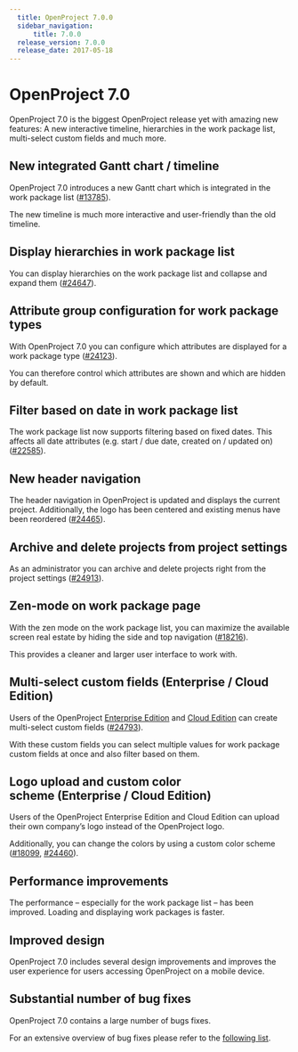 ```yaml
---
  title: OpenProject 7.0.0
  sidebar_navigation:
      title: 7.0.0
  release_version: 7.0.0
  release_date: 2017-05-18
---
```



# OpenProject 7.0

OpenProject 7.0 is the biggest OpenProject release yet with amazing new
features: A new interactive timeline, hierarchies in the work package
list, multi-select custom fields and much more.

## New integrated Gantt chart / timeline

OpenProject 7.0 introduces a new Gantt chart which is integrated in the
work package list
([\#13785](https://community.openproject.com/projects/openproject/work_packages/13785/activity)).

The new timeline is much more interactive and user-friendly than the old
timeline.



## Display hierarchies in work package list

You can display hierarchies on the work package list and collapse and
expand them
([\#24647](https://community.openproject.com/projects/openproject/work_packages/24647/activity)).



## Attribute group configuration for work package types

With OpenProject 7.0 you can configure which attributes
are displayed for a work package type
([\#24123](https://community.openproject.com/projects/openproject/work_packages/24123/activity)).

You can therefore control which attributes are shown and which are
hidden by default.



## Filter based on date in work package list

The work package list now supports filtering based on fixed dates. This
affects all date attributes (e.g. start / due date, created on / updated
on)
([\#22585](https://community.openproject.com/projects/telekom/work_packages/22585/activity)).



## New header navigation

The header navigation in OpenProject is updated and displays the current
project. Additionally, the logo has been centered and existing menus
have been reordered
([\#24465](https://community.openproject.com/projects/design/work_packages/24465/activity)).



## Archive and delete projects from project settings

As an administrator you can archive and delete projects right from the
project settings
([\#24913](https://community.openproject.com/projects/openproject/work_packages/24913/activity)).



## Zen-mode on work package page

With the zen mode on the work package list, you can maximize the
available screen real estate by hiding the side and top navigation
([\#18216](https://community.openproject.com/projects/openproject/work_packages/18216/activity)).

This provides a cleaner and larger user interface to work with.



## Multi-select custom fields (Enterprise / Cloud Edition)

Users of the OpenProject [Enterprise
Edition](https://www.openproject.org/enterprise-edition/) and [Cloud
Edition](https://www.openproject.org/hosting/) can create multi-select
custom fields
([\#24793](https://community.openproject.com/projects/openproject/work_packages/24793/activity)).

With these custom fields you can select multiple values for work package
custom fields at once and also filter based on them.



## Logo upload and custom color scheme (Enterprise / Cloud Edition)

Users of the OpenProject Enterprise Edition and Cloud Edition can upload
their own company’s logo instead of the OpenProject logo.

Additionally, you can change the colors by using a custom color scheme
([\#18099](https://community.openproject.com/projects/gmbh/work_packages/18099/activity),
[\#24460](https://community.openproject.com/projects/gmbh/work_packages/24460/activity)).



## Performance improvements

The performance – especially for the work package list – has been
improved. Loading and displaying work packages is faster.

## Improved design

OpenProject 7.0 includes several design improvements and improves the
user experience for users accessing OpenProject on a mobile device.

## Substantial number of bug fixes

OpenProject 7.0 contains a large number of bugs fixes.

For an extensive overview of bug fixes please refer to the [following
list](https://community.openproject.com/projects/openproject/work_packages?query_props=%7B%22c%22:%5B%22id%22,%22subject%22,%22type%22,%22status%22,%22assignee%22%5D,%22p%22:%22openproject%22,%22t%22:%22parent:desc%22,%22f%22:%5B%7B%22n%22:%22version%22,%22o%22:%22%253D%22,%22t%22:%22list_optional%22,%22v%22:%22750%22%7D,%7B%22n%22:%22type%22,%22o%22:%22%253D%22,%22t%22:%22list_model%22,%22v%22:%221%22%7D,%7B%22n%22:%22subprojectId%22,%22o%22:%22*%22,%22t%22:%22list_subprojects%22,%22v%22:%5B%5D%7D%5D,%22pa%22:1,%22pp%22:20%7D).


